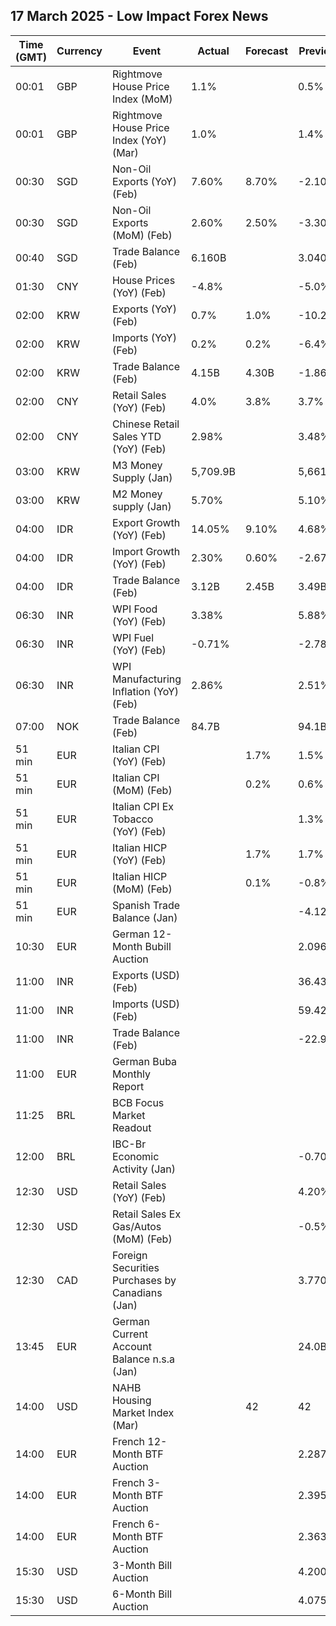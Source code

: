 ## 17 March 2025 - Low Impact Forex News

| Time (GMT) | Currency | Event | Actual | Forecast | Previous |
|------|----------|-------|--------|----------|----------|
| 00:01 | GBP | Rightmove House Price Index (MoM) | 1.1% |  | 0.5% |
| 00:01 | GBP | Rightmove House Price Index (YoY) (Mar) | 1.0% |  | 1.4% |
| 00:30 | SGD | Non-Oil Exports (YoY) (Feb) | 7.60% | 8.70% | -2.10% |
| 00:30 | SGD | Non-Oil Exports (MoM) (Feb) | 2.60% | 2.50% | -3.30% |
| 00:40 | SGD | Trade Balance (Feb) | 6.160B |  | 3.040B |
| 01:30 | CNY | House Prices (YoY) (Feb) | -4.8% |  | -5.0% |
| 02:00 | KRW | Exports (YoY) (Feb) | 0.7% | 1.0% | -10.2% |
| 02:00 | KRW | Imports (YoY) (Feb) | 0.2% | 0.2% | -6.4% |
| 02:00 | KRW | Trade Balance (Feb) | 4.15B | 4.30B | -1.86B |
| 02:00 | CNY | Retail Sales (YoY) (Feb) | 4.0% | 3.8% | 3.7% |
| 02:00 | CNY | Chinese Retail Sales YTD (YoY) (Feb) | 2.98% |  | 3.48% |
| 03:00 | KRW | M3 Money Supply (Jan) | 5,709.9B |  | 5,661.9B |
| 03:00 | KRW | M2 Money supply (Jan) | 5.70% |  | 5.10% |
| 04:00 | IDR | Export Growth (YoY) (Feb) | 14.05% | 9.10% | 4.68% |
| 04:00 | IDR | Import Growth (YoY) (Feb) | 2.30% | 0.60% | -2.67% |
| 04:00 | IDR | Trade Balance (Feb) | 3.12B | 2.45B | 3.49B |
| 06:30 | INR | WPI Food (YoY) (Feb) | 3.38% |  | 5.88% |
| 06:30 | INR | WPI Fuel (YoY) (Feb) | -0.71% |  | -2.78% |
| 06:30 | INR | WPI Manufacturing Inflation (YoY) (Feb) | 2.86% |  | 2.51% |
| 07:00 | NOK | Trade Balance (Feb) | 84.7B |  | 94.1B |
| 51 min | EUR | Italian CPI (YoY) (Feb) |  | 1.7% | 1.5% |
| 51 min | EUR | Italian CPI (MoM) (Feb) |  | 0.2% | 0.6% |
| 51 min | EUR | Italian CPI Ex Tobacco (YoY) (Feb) |  |  | 1.3% |
| 51 min | EUR | Italian HICP (YoY) (Feb) |  | 1.7% | 1.7% |
| 51 min | EUR | Italian HICP (MoM) (Feb) |  | 0.1% | -0.8% |
| 51 min | EUR | Spanish Trade Balance (Jan) |  |  | -4.12B |
| 10:30 | EUR | German 12-Month Bubill Auction |  |  | 2.096% |
| 11:00 | INR | Exports (USD) (Feb) |  |  | 36.43B |
| 11:00 | INR | Imports (USD) (Feb) |  |  | 59.42B |
| 11:00 | INR | Trade Balance (Feb) |  |  | -22.99B |
| 11:00 | EUR | German Buba Monthly Report |  |  |  |
| 11:25 | BRL | BCB Focus Market Readout |  |  |  |
| 12:00 | BRL | IBC-Br Economic Activity (Jan) |  |  | -0.70% |
| 12:30 | USD | Retail Sales (YoY) (Feb) |  |  | 4.20% |
| 12:30 | USD | Retail Sales Ex Gas/Autos (MoM) (Feb) |  |  | -0.5% |
| 12:30 | CAD | Foreign Securities Purchases by Canadians (Jan) |  |  | 3.770B |
| 13:45 | EUR | German Current Account Balance n.s.a (Jan) |  |  | 24.0B |
| 14:00 | USD | NAHB Housing Market Index (Mar) |  | 42 | 42 |
| 14:00 | EUR | French 12-Month BTF Auction |  |  | 2.287% |
| 14:00 | EUR | French 3-Month BTF Auction |  |  | 2.395% |
| 14:00 | EUR | French 6-Month BTF Auction |  |  | 2.363% |
| 15:30 | USD | 3-Month Bill Auction |  |  | 4.200% |
| 15:30 | USD | 6-Month Bill Auction |  |  | 4.075% |
